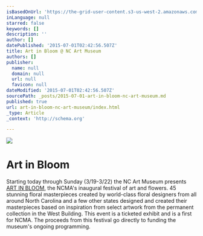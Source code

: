 ```yaml
---
isBasedOnUrl: 'https://the-grid-user-content.s3-us-west-2.amazonaws.com/0701f177-bcb4-4c9d-a85c-be89eeda486c.jpg'
inLanguage: null
starred: false
keywords: []
description: ''
author: []
datePublished: '2015-07-01T02:42:56.507Z'
title: Art in Bloom @ NC Art Museum
authors: []
publisher:
  name: null
  domain: null
  url: null
  favicon: null
dateModified: '2015-07-01T02:42:56.507Z'
sourcePath: _posts/2015-07-01-art-in-bloom-nc-art-museum.md
published: true
url: art-in-bloom-nc-art-museum/index.html
_type: Article
_context: 'http://schema.org'

---
```

![](https://the-grid-user-content.s3-us-west-2.amazonaws.com/0701f177-bcb4-4c9d-a85c-be89eeda486c.jpg)

# Art in Bloom

Starting today through Sunday (3/19-3/22) the NC Art Museum presents [ART IN BLOOM][0], the NCMA's inaugural festival of art and flowers. 45 stunning floral masterpieces created by world-class floral designers from all around North Carolina and a few other states designed and created their masterpieces based on inspiration from select artwork from the permanent collection in the West Building. This event is a ticketed exhibit and is a first for NCMA. The proceeds from this festival go directly to funding the museum's ongoing programming.

[0]: http://ncartmuseum.org/calendar/series_parent/art_in_bloom